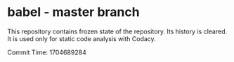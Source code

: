 # babel - master branch

This repository contains frozen state of the repository.
Its history is cleared. It is used only for static code
analysis with Codacy.

Commit Time: 1704689284
